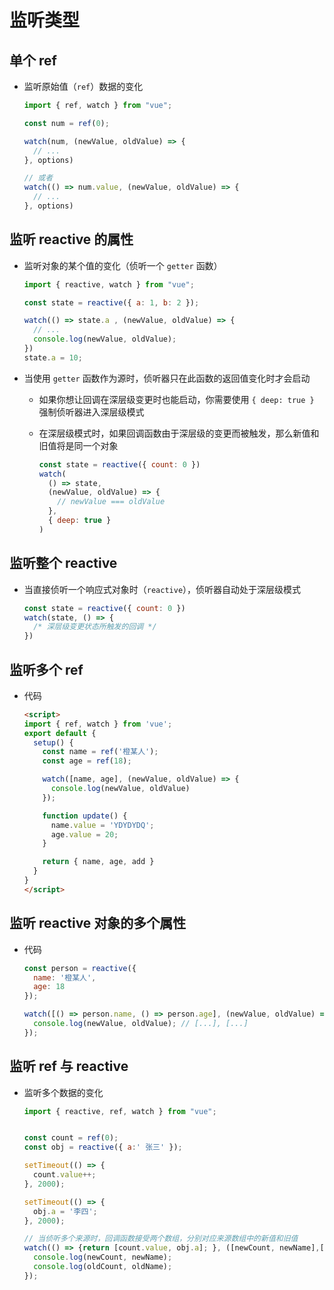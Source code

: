 # 监听类型

## 单个 ref

+ 监听原始值（`ref`）数据的变化

  ```js
  import { ref, watch } from "vue";

  const num = ref(0);

  watch(num, (newValue, oldValue) => {
    // ...
  }, options)

  // 或者
  watch(() => num.value, (newValue, oldValue) => {
    // ...
  }, options)
  ```

## 监听 reactive 的属性

+ 监听对象的某个值的变化（侦听一个 `getter` 函数）

  ```js
  import { reactive, watch } from "vue";

  const state = reactive({ a: 1, b: 2 });

  watch(() => state.a , (newValue, oldValue) => {
    // ...
    console.log(newValue, oldValue);
  })
  state.a = 10;
  ```

+ 当使用 `getter` 函数作为源时，侦听器只在此函数的返回值变化时才会启动

  + 如果你想让回调在深层级变更时也能启动，你需要使用 `{ deep: true }` 强制侦听器进入深层级模式

  + 在深层级模式时，如果回调函数由于深层级的变更而被触发，那么新值和旧值将是同一个对象

    ```js
    const state = reactive({ count: 0 })
    watch(
      () => state,
      (newValue, oldValue) => {
        // newValue === oldValue
      },
      { deep: true }
    )
    ```

## 监听整个 reactive

+ 当直接侦听一个响应式对象时（`reactive`），侦听器自动处于深层级模式

  ```js
  const state = reactive({ count: 0 })
  watch(state, () => {
    /* 深层级变更状态所触发的回调 */
  })
  ```

## 监听多个 ref

+ 代码

  ```html
  <script>
  import { ref, watch } from 'vue';
  export default {
    setup() {
      const name = ref('橙某人');
      const age = ref(18);

      watch([name, age], (newValue, oldValue) => {
        console.log(newValue, oldValue)
      });

      function update() {
        name.value = 'YDYDYDQ';
        age.value = 20;
      }

      return { name, age, add }
    }
  }
  </script>
  ```

## 监听 reactive 对象的多个属性

+ 代码

  ```js
  const person = reactive({
    name: '橙某人',
    age: 18
  });

  watch([() => person.name, () => person.age], (newValue, oldValue) => {
    console.log(newValue, oldValue); // [...], [...]
  });
  ```

## 监听 ref 与 reactive

+ 监听多个数据的变化

  ```js
  import { reactive, ref, watch } from "vue";


  const count = ref(0);
  const obj = reactive({ a:' 张三' });

  setTimeout(() => {
    count.value++;
  }, 2000);

  setTimeout(() => {
    obj.a = '李四';
  }, 2000);

  // 当侦听多个来源时，回调函数接受两个数组，分别对应来源数组中的新值和旧值
  watch(() => {return [count.value, obj.a]; }, ([newCount, newName],[oldCount, oldName]) => {
    console.log(newCount, newName);
    console.log(oldCount, oldName);
  });
  ```
